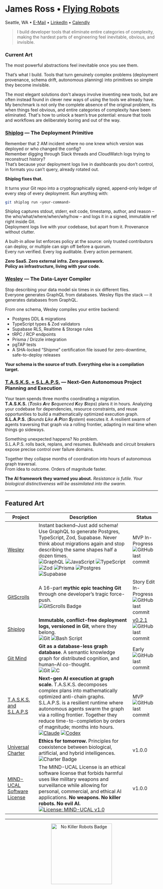 # James Ross • [Flying Robots](https://flyingrobots.dev)

Seattle, WA • [E-Mail](mailto:james@flyingrobots.dev) • [LinkedIn](https://linkedin.com/in/flyingrobots) • [Calendly](https://calendly.com/flyingrobots-dev/30min)

> I build developer tools that eliminate entire categories of complexity, making the hardest parts of engineering feel inevitable, obvious, and invisible.

### Current Art

The most powerful abstractions feel inevitable once you see them.

That’s what I build. Tools that turn genuinely complex problems (deployment provenance, schema drift, autonomous planning) into primitives so simple they become invisible.

The most elegant solutions don't always involve inventing new tools, but are often instead found in clever new ways of using the tools we already have. My benchmark is not only the complete absence of the original problem, its when things feel obvious, and entire categories of complexity have been eliminated. That's how to unlock a team’s true potential: ensure that tools and workflows are deliberately boring and out of the way. 

### [Shiplog](https://github.com/flyingrobots/shiplog) — The Deployment Primitive

Remember that 2 AM incident where no one knew which version was deployed or who changed the config?  
Remember digging through Slack threads and CloudWatch logs trying to reconstruct history?  
That’s because your deployment logs live in dashboards you don’t control, in formats you can’t query, already rotated out.  

**Shiplog fixes that.**

It turns your Git repo into a cryptographically signed, append-only ledger of every step of every deployment.
Run anything with:  

```bash
git shiplog run <your-command>
```

Shiplog captures stdout, stderr, exit code, timestamp, author, and reason – the who/what/where/when/why/how – and logs it in a signed, immutable ref right inside Git.  
Deployment logs live with your codebase, but apart from it. Provenance without clutter.  

A built-in allow list enforces policy at the source: only trusted contributors can deploy, or multiple can sign off before a quorum.  
Every run verified. Every log auditable. Every action permanent.  

**Zero SaaS. Zero external infra. Zero guesswork.  
Policy as infrastructure, living with your code.**

### [Wesley](https://github.com/flyingrobots/wesley) — The Data-Layer Compiler

Stop describing your data model six times in six different files.  
Everyone generates GraphQL from databases. Wesley flips the stack — it generates databases from GraphQL.

From one schema, Wesley compiles your entire backend:

- Postgres DDL & migrations
- TypeScript types & Zod validators
- Supabase RLS, Realtime & Storage rules
- tRPC / RCP endpoints
- Prisma / Drizzle integration
- pgTAP tests
- A SHA-locked “Shipme” certification file issued for zero-downtime, safe-to-deploy releases

**Your schema is the source of truth. Everything else is a compilation target.** 

### [T.A.S.K.S. + S.L.A.P.S.](https://github.com/flyingrobots/TASKS) — Next-Gen Autonomous Project Planning and Execution

Your team spends three months coordinating a migration.  
**T.A.S.K.S.** (_**T**asks **A**re **S**equenced **K**ey **S**teps_) plans it in hours. Analyzing your codebase for dependencies, resource constraints, and reuse opportunities to build a mathematically optimized execution graph.  
**S.L.A.P.S.** (_**S**ounds **L**ike **A** **P**lan **S**ystem_) executes it. A resilient swarm of agents traversing that graph via a rolling frontier, adapting in real time when things go sideways.

Something unexpected happens? No problem.  
S.L.A.P.S. rolls back, replans, and resumes. Bulkheads and circuit breakers expose precise control over failure domains.

Together they collapse months of coordination into hours of autonomous graph traversal.  
From idea to outcome. Orders of magnitude faster.

**The AI framework they warned you about.** _Resistance is futile. Your biological distinctiveness will be assimilated into the swarm._

---

## Featured Art

| Project | Description | Status |
|---------|-------------|--------|
| [Wesley](https://github.com/flyingrobots/wesley) | Instant backend–Just add schema! Use GraphQL to generate Postgres, TypeScript, Zod, Supabase. Never think about migrations again and stop describing the same shapes half a dozen times.<br />![GraphQL](https://img.shields.io/badge/-GraphQL-E10098?style=flat-square&logo=graphql&logoColor=white) ![JavaScript](https://img.shields.io/badge/javascript-%23323330.svg?style=flat-square&logo=javascript&logoColor=%23F7DF1E) ![TypeScript](https://img.shields.io/badge/typescript-%23007ACC.svg?style=flat-square&logo=typescript&logoColor=white) ![Zod](https://img.shields.io/badge/zod-%233068b7.svg?style=flat-square&logo=zod&logoColor=white) ![Prisma](https://img.shields.io/badge/Prisma-3982CE?style=flat-square&logo=Prisma&logoColor=white) ![Postgres](https://img.shields.io/badge/postgres-%23316192.svg?style=flat-square&logo=postgresql&logoColor=white) ![Supabase](https://img.shields.io/badge/Supabase-3ECF8E?style=flat-square&logo=supabase&logoColor=white) | MVP In-Progress<br />![GitHub last commit](https://img.shields.io/github/last-commit/flyingrobots/wesley) |
| [GitScrolls](https://github.com/gitscrolls/gitscrolls) | A 16-part **mythic epic teaching Git** through one developer’s tragic force-push.<br /> ![GitScrolls Badge](https://img.shields.io/badge/GitScrolls-Mythic%20Dev%20Scrolls-blueviolet?style=flat-square)   | Story Edit In-Progress<br />![GitHub last commit](https://img.shields.io/github/last-commit/gitscrolls/gitscrolls) |
| [Shiplog](https://github.com/flyingrobots/shiplog) | **Immutable, conflict-free deployment logs, versioned in Git**, where they belong.<br />![Git](https://img.shields.io/badge/git-%23F05033.svg?style=flat-square&logo=git&logoColor=white) ![Bash Script](https://img.shields.io/badge/bash_script-%23121011.svg?style=flat-square&logo=gnu-bash&logoColor=white) | [v0.2.1](https://github.com/flyingrobots/shiplog/releases/tag/v0.2.1)<br />![GitHub last commit](https://img.shields.io/github/last-commit/flyingrobots/shiplog) |
| [Git Mind](https://github.com/neuroglyph/git-mind) | **Git as a database-less graph database**. A semantic knowledge graph for distributed cognition, and human–AI co-thought.<br />![Git](https://img.shields.io/badge/git-%23F05033.svg?style=flat-square&logo=git&logoColor=white) ![C](https://img.shields.io/badge/c-%2300599C.svg?style=flat-square&logo=c&logoColor=white) | Early<br />![GitHub last commit](https://img.shields.io/github/last-commit/neuroglyph/git-mind) |
| [T.A.S.K.S. and S.L.A.P.S](https://github.com/flyingrobots/TASKS) | **Next-gen AI execution at graph scale.** T.A.S.K.S. decomposes complex plans into mathematically optimized anti-chain graphs. S.L.A.P.S. is a resilient runtime where autonomous agents swarm the graph via a rolling frontier. Together they reduce time-to-completion by orders of magnitude; months into hours.<br />[![Claude](https://img.shields.io/badge/Claude-D97757?logo=claude&logoColor=fff)](#) [![Codex](https://img.shields.io/badge/Codex-74aa9c?logo=openai&logoColor=white)](#) | MVP<br />![GitHub last commit](https://img.shields.io/github/last-commit/flyingrobots/TASKS) |
| [Universal Charter](https://universalcharter.org) | **Ethics for tomorrow.** Principles for coexistence between biological, artificial, and hybrid intelligences.<br />![Charter Badge](https://img.shields.io/badge/Universal_Charter-Post_Anthropocentric_Ethics-brightgreen?style=flat-square) | v1.0.0 |
| [MIND-UCAL Software License](https://github.com/UniversalCharter/mind-ucal) | The MIND-UCAL License is an ethical software license that forbids harmful uses like military weapons and surveillance while allowing for personal, commercial, and ethical AI applications. **No weapons. No killer robots. No evil AI.**<br />[![License: MIND-UCAL v1.0](https://img.shields.io/badge/License-MIND--UCAL%20v1.0-orange?logo=fire&logoColor=fff&labelColor=000)](https://github.com/UniversalCharter/mind-ucal/blob/v1.0/LICENSE.md) | v1.0.0 |

---

<p align="center">
  <img src="https://raw.githubusercontent.com/flyingrobots/image-dump/7ddf8ec20119dfcc802dc710c51a46b9ebf551c8/optimized/no_killer_robots_patch_peace_movement.svg" height="200" alt="No Killer Robots Badge" />
</p>
